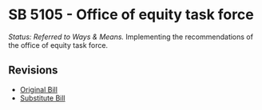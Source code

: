 # SB 5105 - Office of equity task force
*Status: Referred to Ways & Means.*
Implementing the recommendations of the office of equity task force.

## Revisions
* [Original Bill](1/)
* [Substitute Bill](S/)